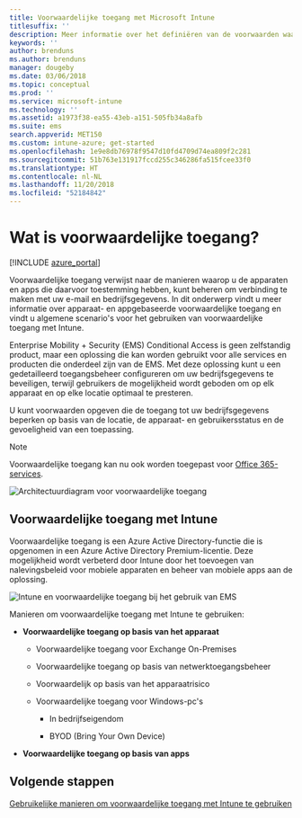 ```yaml
---
title: Voorwaardelijke toegang met Microsoft Intune
titlesuffix: ''
description: Meer informatie over het definiëren van de voorwaarden waaraan gebruikers, apparaten en apps moeten voldoen voor toegang tot bedrijfsresources in Microsoft Intune.
keywords: ''
author: brenduns
ms.author: brenduns
manager: dougeby
ms.date: 03/06/2018
ms.topic: conceptual
ms.prod: ''
ms.service: microsoft-intune
ms.technology: ''
ms.assetid: a1973f38-ea55-43eb-a151-505fb34a8afb
ms.suite: ems
search.appverid: MET150
ms.custom: intune-azure; get-started
ms.openlocfilehash: 1e9e8db76978f9547d10fd4709d74ea809f2c281
ms.sourcegitcommit: 51b763e131917fccd255c346286fa515fcee33f0
ms.translationtype: HT
ms.contentlocale: nl-NL
ms.lasthandoff: 11/20/2018
ms.locfileid: "52184842"
---
```

# <a name="whats-conditional-access"></a>Wat is voorwaardelijke toegang?

[!INCLUDE [azure_portal](./includes/azure_portal.md)]

Voorwaardelijke toegang verwijst naar de manieren waarop u de apparaten en apps die daarvoor toestemming hebben, kunt beheren om verbinding te maken met uw e-mail en bedrijfsgegevens. In dit onderwerp vindt u meer informatie over apparaat- en appgebaseerde voorwaardelijke toegang en vindt u algemene scenario's voor het gebruiken van voorwaardelijke toegang met Intune.

Enterprise Mobility + Security (EMS) Conditional Access is geen zelfstandig product, maar een oplossing die kan worden gebruikt voor alle services en producten die onderdeel zijn van de EMS. Met deze oplossing kunt u een gedetailleerd toegangsbeheer configureren om uw bedrijfsgegevens te beveiligen, terwijl gebruikers de mogelijkheid wordt geboden om op elk apparaat en op elke locatie optimaal te presteren.

U kunt voorwaarden opgeven die de toegang tot uw bedrijfsgegevens beperken op basis van de locatie, de apparaat- en gebruikersstatus en de gevoeligheid van een toepassing.

> [!NOTE] 
> Voorwaardelijke toegang kan nu ook worden toegepast voor [Office 365-services](https://blogs.technet.microsoft.com/wbaer/2017/02/17/conditional-access-policies-with-sharepoint-online-and-onedrive-for-business/).

![Architectuurdiagram voor voorwaardelijke toegang](./media/ca-diagram-1.png)

## <a name="conditional-access-with-intune"></a>Voorwaardelijke toegang met Intune

Voorwaardelijke toegang is een Azure Active Directory-functie die is opgenomen in een Azure Active Directory Premium-licentie. Deze mogelijkheid wordt verbeterd door Intune door het toevoegen van nalevingsbeleid voor mobiele apparaten en beheer van mobiele apps aan de oplossing. 

![Intune en voorwaardelijke toegang bij het gebruik van EMS](./media/intune-with-ca-1.png)

Manieren om voorwaardelijke toegang met Intune te gebruiken:

-   **Voorwaardelijke toegang op basis van het apparaat**

    -   Voorwaardelijke toegang voor Exchange On-Premises

    -   Voorwaardelijke toegang op basis van netwerktoegangsbeheer

    -   Voorwaardelijk op basis van het apparaatrisico

    -   Voorwaardelijke toegang voor Windows-pc's

        -   In bedrijfseigendom

        -   BYOD (Bring Your Own Device)

-   **Voorwaardelijke toegang op basis van apps**

## <a name="next-steps"></a>Volgende stappen

[Gebruikelijke manieren om voorwaardelijke toegang met Intune te gebruiken](conditional-access-intune-common-ways-use.md)
